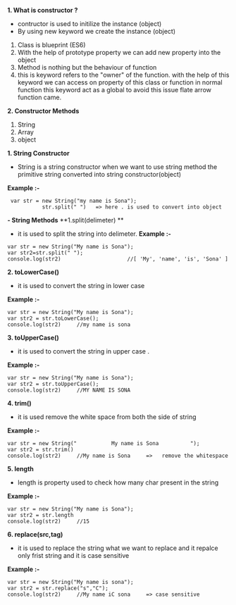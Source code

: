 **1. What is constructor ?**
- contructor is used to initilize the instance (object)
- By using new keyword we create the instance (object)

1. Class is blueprint (ES6)
2. With the help of prototype property we can add new property into the object
3. Method is nothing but the behaviour of function
4. this is keyword refers to the "owner" of the function. with the help of this keyword we can access on property of this class or function
in normal function this keyword act as a global to avoid this issue flate arrow function came.


**2. Constructor Methods**
1. String
2. Array
3. object

**1. String Constructor**
- String is a string constructor when we want to use string method the primitive string converted into string constructor(object)

**Example :-**  
`````
 var str = new String("my name is Sona");
           str.split(" ")   => here . is used to convert into object
`````
**- String Methods**
**1.split(delimeter)  **
- it is used to split the string into delimeter.
**Example :-**
```````
var str = new String("My name is Sona");
var str2=str.split(" ");
console.log(str2)                     //[ 'My', 'name', 'is', 'Sona' ]
```````

**2. toLowerCase()**
- it is used to convert the string in lower case

**Example :-**
`````````
var str = new String("My name is Sona");
var str2 = str.toLowerCase();
console.log(str2)     //my name is sona
``````````

**3. toUpperCase()**

- it is used to convert the string in upper case .

**Example :-**
```````````
var str = new String("My name is Sona");
var str2 = str.toUpperCase();
console.log(str2)     //MY NAME IS SONA
````````````

**4. trim()**
- it is used remove the white space from both the side of string

**Example :-**
````````````
var str = new String("           My name is Sona          ");
var str2 = str.trim()
console.log(str2)     //My name is Sona     =>   remove the whitespace
````````````

**5. length**
- length is property used to check how many char present in the string

**Example :-**
````````````
var str = new String("My name is Sona");
var str2 = str.length
console.log(str2)     //15
````````````

**6. replace(src,tag)**
- it is used to replace the string what we want to replace and it repalce only frist string and it is case sensitive

**Example :-**
````````````
var str = new String("My name is sona");
var str2 = str.replace("s","C");
console.log(str2)     //My name iC sona     => case sensitive
````````````





